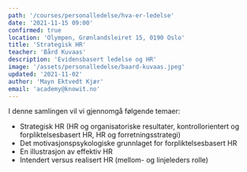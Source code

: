 ```yaml
---
path: '/courses/personalledelse/hva-er-ledelse'
date: '2021-11-15 09:00'
confirmed: true
location: 'Olympen, Grønlandsleiret 15, 0190 Oslo'
title: 'Strategisk HR'
teacher: 'Bård Kuvaas'
description: 'Evidensbasert ledelse og HR'
image: '/assets/personalledelse/baard-kuvaas.jpeg'
updated: '2021-11-02'
author: 'Mayn Ektvedt Kjær'
email: 'academy@knowit.no'
---
```


I denne samlingen vil vi gjennomgå følgende temaer:

- Strategisk HR (HR og organisatoriske resultater, kontrollorientert og
  forpliktelsesbasert HR, HR og forretningsstrategi)
- Det motivasjonspsykologiske grunnlaget for forpliktelsesbasert HR
- En illustrasjon av effektiv HR
- Intendert versus realisert HR (mellom- og linjeleders rolle)
